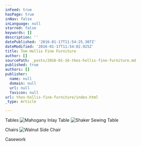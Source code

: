 ```yaml
---
inFeed: true
hasPage: true
inNav: false
inLanguage: null
starred: false
keywords: []
description: ''
datePublished: '2016-01-17T11:54:25.307Z'
dateModified: '2016-01-17T11:54:02.925Z'
title: Tom Hollis Fine Furniture
author: []
sourcePath: _posts/2016-01-16-thos-hollis-fine-furniture.md
published: true
authors: []
publisher:
  name: null
  domain: null
  url: null
  favicon: null
url: thos-hollis-fine-furniture/index.html
_type: Article

---
```

Tables
![Mahogany Inlay Table](https://s3-us-west-2.amazonaws.com/the-grid-img/p/9bde54224422f1cb446acc5ac93b9a3407a831c8.jpg)
![Shaker Sewing Table](https://s3-us-west-2.amazonaws.com/the-grid-img/p/522dcabede07050a422f837afa402dda52c8a255.jpg)

Chairs
![Walnut Side Chair](https://s3-us-west-2.amazonaws.com/the-grid-img/p/7071343f69ee83d31e6374bdabdb609b4a319106.jpg)

Casework